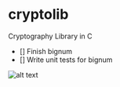 # cryptolib

Cryptography Library in C

- [] Finish bignum
- [] Write unit tests for bignum

![alt text](https://github.com/yarochewsky/cryptolib/blob/master/xkcd.png)
